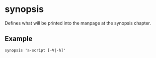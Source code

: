 # synopsis
Defines what will be printed into the manpage at the synopsis chapter.

## Example
```fish
synopsis 'a-script [-V|-h]'
```
